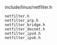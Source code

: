 include/linux/netfilter.h
```
netfilter.h
netfilter_arp.h
netfilter_bridge.h
netfilter_decnet.h
netfilter_ipv4.h
netfilter_ipv6.h
```

  